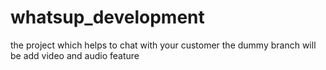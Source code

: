 # whatsup_development
the project which helps to chat with your customer
the dummy branch will be add video and audio feature
